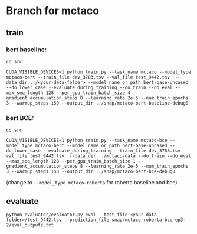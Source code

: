 # Branch for mctaco


## train

### bert baseline: 

`cd src`

`CUDA_VISIBLE_DEVICES=1 python train.py --task_name mctaco --model_type mctaco-bert --train_file dev_3783.tsv --val_file test_9442.tsv  --data_dir ../<your-data-folder> --model_name_or_path bert-base-uncased --do_lower_case --evaluate_during_training --do_train --do_eval --max_seq_length 128 --per_gpu_train_batch_size 4 --gradient_accumulation_steps 8 --learning_rate 2e-5 --num_train_epochs 3 --warmup_steps 150 --output_dir ../snap/mctaco-bert-baseline-debug0`




### bert BCE:

`cd src`

`CUDA_VISIBLE_DEVICES=1 python train.py --task_name mctaco-bce --model_type mctaco-bert --model_name_or_path bert-base-uncased --do_lower_case --evaluate_during_training --train_file dev_3783.tsv --val_file test_9442.tsv  --data_dir ../mctaco-data --do_train --do_eval --max_seq_length 128 --per_gpu_train_batch_size 1 --gradient_accumulation_steps 8 --learning_rate 2e-5 --num_train_epochs 3 --warmup_steps 150 --output_dir ../snap/mctaco-bert-bce-debug0`

(change to `--model_type mctaco-roberta` for roberta baseline and bce)

## evaluate

`python evaluator/evaluator.py eval --test_file <your-data-folder>/test_9442.tsv --prediction_file snap/mctaco-roberta-bce-ep3-2/eval_outputs.txt`